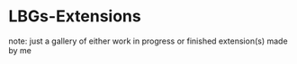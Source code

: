 # LBGs-Extensions
note: just a gallery of either work in progress or finished extension(s) made by me
